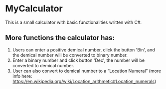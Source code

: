 # MyCalculator
This is a small calculator with basic functionalities written with C#.

## More functions the calculator has:
1. Users can enter a positive demical number, click the button 'Bin', and the demical number will be converted to binary number.
2. Enter a binary number and click button 'Dec', the number will be converted to demical number.
3. User can also convert to demical number to a “Location Numeral” (more info here: https://en.wikipedia.org/wiki/Location_arithmetic#Location_numerals)
